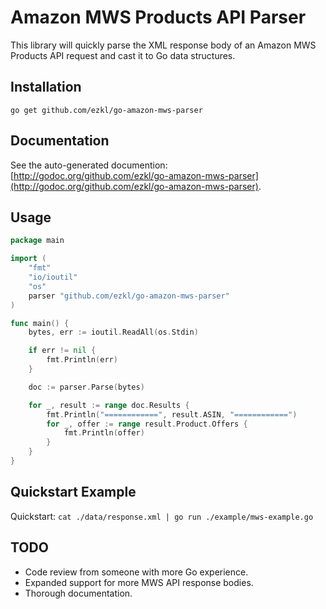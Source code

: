 # Amazon MWS Products API Parser

This library will quickly parse the XML response body of an Amazon MWS Products
API request and cast it to Go data structures.

## Installation

`go get github.com/ezkl/go-amazon-mws-parser`

## Documentation

See the auto-generated documention: [http://godoc.org/github.com/ezkl/go-amazon-mws-parser](http://godoc.org/github.com/ezkl/go-amazon-mws-parser).

## Usage

```go
package main

import (
	"fmt"
	"io/ioutil"
	"os"
	parser "github.com/ezkl/go-amazon-mws-parser"
)

func main() {
	bytes, err := ioutil.ReadAll(os.Stdin)

	if err != nil {
		fmt.Println(err)
	}

	doc := parser.Parse(bytes)

	for _, result := range doc.Results {
		fmt.Println("============", result.ASIN, "============")
		for _, offer := range result.Product.Offers {
			fmt.Println(offer)
		}
	}
}
```

## Quickstart Example

Quickstart: `cat ./data/response.xml | go run ./example/mws-example.go`

## TODO

* Code review from someone with more Go experience.
* Expanded support for more MWS API response bodies.
* Thorough documentation.
